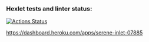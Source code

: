 ### Hexlet tests and linter status:
[![Actions Status](https://github.com/BelarusWillBeFree/frontend-project-lvl4/workflows/hexlet-check/badge.svg)](https://github.com/BelarusWillBeFree/frontend-project-lvl4/actions)

https://dashboard.heroku.com/apps/serene-inlet-07885